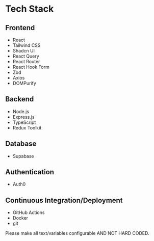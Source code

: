 # Tech Stack

## Frontend

- React
- Tailwind CSS
- Shadcn UI
- React Query
- React Router
- React Hook Form
- Zod
- Axios
- DOMPurify

## Backend

- Node.js
- Express.js
- TypeScript
- Redux Toolkit

## Database

- Supabase

## Authentication

- Auth0

## Continuous Integration/Deployment

- GitHub Actions
- Docker
- git

Please make all text/variables configurable AND NOT HARD CODED.
